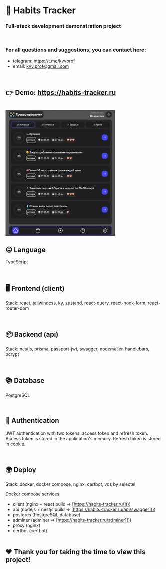 # 🎯 Habits Tracker

### Full-stack development demonstration project

<br/>

### For all questions and suggestions, you can contact here:

- telegram: https://t.me/kvvprof
- email: kvv.prof@gmail.com

<br/>

## 👉 Demo: https://habits-tracker.ru

<br/>

<img src="screenshot.png"  width="350" height="400">

<br/>

## 😛 Language

TypeScript

<br/>

## 🖥 Frontend (client)

Stack: react, tailwindcss, ky, zustand, react-query, react-hook-form, react-router-dom

<br/>

## 📦 Backend (api)

Stack: nestjs, prisma, passport-jwt, swagger, nodemailer, handlebars, bcrypt

<br/>

## 📚 Database

PostgreSQL

<br/>

## 🔑 Authentication

JWT authentication with two tokens: access token and refresh token. Access token is stored in the application's memory. Refresh token is stored in cookie.

<br/>

## 🌍 Deploy

Stack: docker, docker compose, nginx, certbot, vds by selectel

Docker compose services:

- client (nginx + react build => [https://habits-tracker.ru/]())
- api (nodejs + nestjs build => [https://habits-tracker.ru/api/swagger]())
- postgres (PostgreSQL database)
- adminer (adminer => [https://habits-tracker.ru/adminer]())
- proxy (nginx)
- certbot (certbot)
  <br/>
  <br/>

## ❤️ Thank you for taking the time to view this project!
